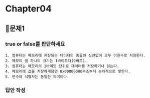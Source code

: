 # Chapter04
## 📌문제1
### true or false를 판단하세요
```
1. 컴퓨터는 메모리에 저장되는 데이터의 종류와 상관없이 모두 이진수로 저장한다.
2. 메모리 셀 하나의 크기는 1바이트다(9비트).
3. 컴퓨터는 메모리의 1바이트 단위로 데이터를 저장하거나 읽는다.
4. 메모리에 값을 저장하게되면 0x00000000주소부터 순차적으로 쌓인다.
5. 변수와 식별자는 동일한 의미이다.
```
### 답안 작성
```
```

<br>
